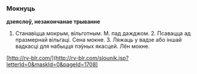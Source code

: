 ### Мокнуць
**дзеяслоў, незакончанае трыванне**

1. Станавіцца мокрым, вільготным. М. пад дажджом. 2. Псавацца ад празмернай вільгаці. Сена мокне. 3. Ляжаць у вадзе або іншай вадкасці для набыцця пэўных якасцей. Лён мокне.

<a rel="author">[http://rv-blr.com/](http://rv-blr.com/slounik.jsp?letterId=0&maskId=0&pageId=1708)</a>
